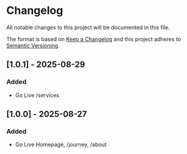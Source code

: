 # Changelog

All notable changes to this project will be documented in this file.

The format is based on [Keep a Changelog](https://keepachangelog.com/en/1.0.0/)
and this project adheres to [Semantic Versioning](https://semver.org/).

## [1.0.1] - 2025-08-29

### Added

- Go Live /services

## [1.0.0] - 2025-08-27

### Added

- Go Live Homepage, /journey, /about
